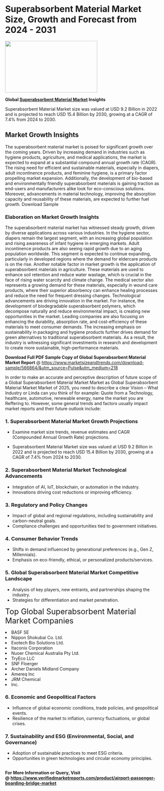 <H1>Superabsorbent Material Market Size, Growth and Forecast from 2024 - 2031</H1><img class="aligncenter size-medium wp-image-584254" src="https://thirdeyenews.in/wp-content/uploads/2024/09/Global-Market-Research-300x168.jpeg" alt="" width="300" height="168" /><p><strong>Global&nbsp;<a href="https://www.marketsizeandtrends.com/download-sample/566864/&amp;utm_source=Pulse&amp;utm_medium=218">Superabsorbent Material Market</a> Insights</strong></p><p>Superabsorbent Material Market size was valued at USD 9.2 Billion in 2022 and is projected to reach USD 15.4 Billion by 2030, growing at a CAGR of 7.4% from 2024 to 2030.</p><p><h2>Market Growth Insights</h2> The superabsorbent material market is poised for significant growth over the coming years. Driven by increasing demand in industries such as hygiene products, agriculture, and medical applications, the market is expected to expand at a substantial compound annual growth rate (CAGR). The rising need for efficient and sustainable materials, especially in diapers, adult incontinence products, and feminine hygiene, is a primary factor propelling market expansion. Additionally, the development of bio-based and environmentally friendly superabsorbent materials is gaining traction as end-users and manufacturers alike look for eco-conscious solutions. Moreover, advancements in material technology, improving the absorption capacity and reusability of these materials, are expected to further fuel growth. Download Sample <h3>Elaboration on Market Growth Insights</h3> The superabsorbent material market has witnessed steady growth, driven by diverse applications across various industries. In the hygiene sector, diapers remain the largest segment, with an increasing global population and rising awareness of infant hygiene in emerging markets. Adult incontinence products are also seeing rapid growth due to an aging population worldwide. This segment is expected to continue expanding, particularly in developed regions where the demand for eldercare products is on the rise. Another notable factor in market growth is the application of superabsorbent materials in agriculture. These materials are used to enhance soil retention and reduce water wastage, which is crucial in the face of rising water scarcity and climate change. The medical sector also represents a growing demand for these materials, especially in wound care products, where their superior absorbency can enhance healing processes and reduce the need for frequent dressing changes. Technological advancements are driving innovation in the market. For instance, the development of biodegradable superabsorbent polymers, which decompose naturally and reduce environmental impact, is creating new opportunities in the market. Leading companies are also focusing on enhancing the durability, absorption rate, and cost-efficiency of these materials to meet consumer demands. The increasing emphasis on sustainability in packaging and hygiene products further drives demand for green alternatives to traditional superabsorbent materials. As a result, the industry is witnessing significant investments in research and development to create more sustainable, high-performance materials. </p><p><span class=""><strong>Download Full PDF Sample Copy of Global Superabsorbent Material Market Report</strong> @ <a href="https://www.marketsizeandtrends.com/download-sample/566864/&amp;utm_source=Pulse&amp;utm_medium=218" target="_blank">https://www.marketsizeandtrends.com/download-sample/566864/&amp;utm_source=Pulse&amp;utm_medium=218</a></span></p><p>In order to make an accurate and perceptive description of future scope of a Global&nbsp;Superabsorbent Material Market Market as Global&nbsp;Superabsorbent Material Market Market of 2025, you need to describe a clear Vision &ndash; What Industry or Linda can you think of for example: Quote from a Technology, healthcare, automotive, renewable energy, name the market you are Reffering to. However, some general trends and factors usually impact market reports and their future outlook include:</p><h3>1.&nbsp;<strong>Superabsorbent Material Market Growth Projections</strong></h3><ul><li>Examine market size trends, revenue estimates and CAGR (Compounded Annual Growth Rate) projections.</li><li><p>Superabsorbent Material Market size was valued at USD 9.2 Billion in 2022 and is projected to reach USD 15.4 Billion by 2030, growing at a CAGR of 7.4% from 2024 to 2030.</p></li></ul><h3>2.&nbsp;<strong>Superabsorbent Material Market Technological Advancements</strong></h3><ul><li>Integration of AI, IoT, blockchain, or automation in the industry.</li><li>Innovations driving cost reductions or improving efficiency.</li></ul><h3>3.&nbsp;<strong>Regulatory and Policy Changes</strong></h3><ul><li>Impact of global and regional regulations, including sustainability and carbon-neutral goals.</li><li>Compliance challenges and opportunities tied to government initiatives.</li></ul><h3>4.&nbsp;<strong>Consumer Behavior Trends</strong></h3><ul><li>Shifts in demand influenced by generational preferences (e.g., Gen Z, Millennials).</li><li>Emphasis on eco-friendly, ethical, or personalized products/services.</li></ul><h3>5.&nbsp;<strong>Global Superabsorbent Material Market Competitive Landscape</strong></h3><ul><li>Analysis of key players, new entrants, and partnerships shaping the industry.</li><li>Strategies for differentiation and market penetration.</li></ul><p data-pm-slice="1 1 []"><span style="color: inherit; font-family: inherit; font-size: 25px;">Top Global Superabsorbent Material Market Companies</span></p><div class="" data-test-id=""><p><li>BASF SE</li><li> Nippon Shokubai Co. Ltd.</li><li> Exotech Bio Solutions Ltd.</li><li> Itaconix Corporation</li><li> Nuoer Chemical Australia Pty Ltd.</li><li> TryEco LLC</li><li> SNF Floerger</li><li> Archer Daniels Midland Company</li><li> Amereq Inc</li><li> JRM Chemical</li><li> Inc.</li></p></div><h3>6.&nbsp;<strong>Economic and Geopolitical Factors</strong></h3><ul><li>Influence of global economic conditions, trade policies, and geopolitical events.</li><li>Resilience of the market to inflation, currency fluctuations, or global crises.</li></ul><h3>7.&nbsp;<strong>Sustainability and ESG (Environmental, Social, and Governance)</strong></h3><ul><li>Adoption of sustainable practices to meet ESG criteria.</li><li>Opportunities in green technologies and circular economy principles.</li></ul><h2><strong style="font-size: 14px;">For More Information or Query, Visit @&nbsp;</strong><a style="background-color: #ffffff; font-size: 14px;" href="https://www.marketsizeandtrends.com/report/superabsorbent-material-market/" target="_blank">https://www.verifiedmarketreports.com/product/airport-passenger-boarding-bridge-market</a></h2>
